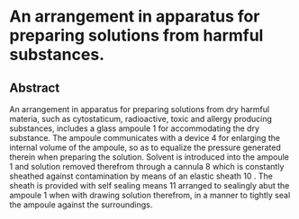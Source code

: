 # An arrangement in apparatus for preparing solutions from harmful substances.

## Abstract
An arrangement in apparatus for preparing solutions from dry harmful materia, such as cytostaticum, radioactive, toxic and allergy producing substances, includes a glass ampoule 1 for accommodating the dry substance. The ampoule communicates with a device 4 for enlarging the internal volume of the ampoule, so as to equalize the pressure generated therein when preparing the solution. Solvent is introduced into the ampoule 1 and solution removed therefrom through a cannula 8 which is constantly sheathed against contamination by means of an elastic sheath 10 . The sheath is provided with self sealing means 11 arranged to sealingly abut the ampoule 1 when with drawing solution therefrom, in a manner to tightly seal the ampoule against the surroundings.
